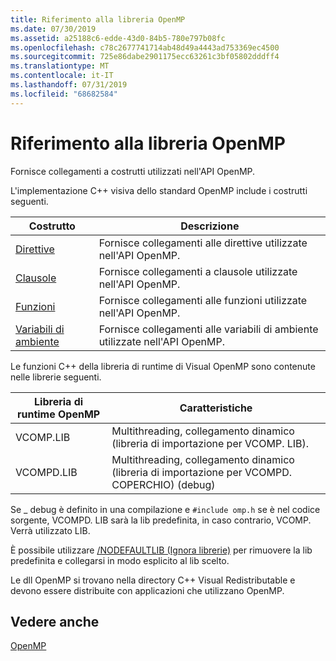 ```yaml
---
title: Riferimento alla libreria OpenMP
ms.date: 07/30/2019
ms.assetid: a25188c6-edde-43d0-84b5-780e797b08fc
ms.openlocfilehash: c78c2677741714ab48d49a4443ad753369ec4500
ms.sourcegitcommit: 725e86dabe2901175ecc63261c3bf05802dddff4
ms.translationtype: MT
ms.contentlocale: it-IT
ms.lasthandoff: 07/31/2019
ms.locfileid: "68682584"
---
```

# <a name="openmp-library-reference"></a>Riferimento alla libreria OpenMP

Fornisce collegamenti a costrutti utilizzati nell'API OpenMP.

L'implementazione C++ visiva dello standard OpenMP include i costrutti seguenti.

|Costrutto|Descrizione|
|---------------|-----------------|
|[Direttive](openmp-directives.md)|Fornisce collegamenti alle direttive utilizzate nell'API OpenMP.|
|[Clausole](openmp-clauses.md)|Fornisce collegamenti a clausole utilizzate nell'API OpenMP.|
|[Funzioni](openmp-functions.md)|Fornisce collegamenti alle funzioni utilizzate nell'API OpenMP.|
|[Variabili di ambiente](openmp-environment-variables.md)|Fornisce collegamenti alle variabili di ambiente utilizzate nell'API OpenMP.|

Le funzioni C++ della libreria di runtime di Visual OpenMP sono contenute nelle librerie seguenti.

|Libreria di runtime OpenMP|Caratteristiche|
|------------------------------|---------------------|
|VCOMP.LIB|Multithreading, collegamento dinamico (libreria di importazione per VCOMP. LIB).|
|VCOMPD.LIB|Multithreading, collegamento dinamico (libreria di importazione per VCOMPD. COPERCHIO) (debug)|

Se _ debug è definito in una compilazione e `#include omp.h` se è nel codice sorgente, VCOMPD. LIB sarà la lib predefinita, in caso contrario, VCOMP. Verrà utilizzato LIB.

È possibile utilizzare [/NODEFAULTLIB (Ignora librerie)](../../../build/reference/nodefaultlib-ignore-libraries.md) per rimuovere la lib predefinita e collegarsi in modo esplicito al lib scelto.

Le dll OpenMP si trovano nella directory C++ Visual Redistributable e devono essere distribuite con applicazioni che utilizzano OpenMP.

## <a name="see-also"></a>Vedere anche

[OpenMP](../../../parallel/openmp/openmp-in-visual-cpp.md)